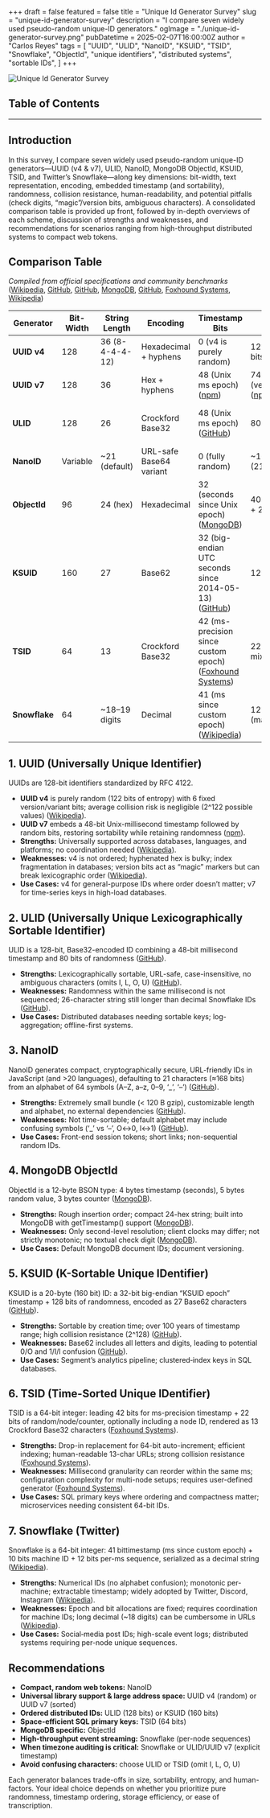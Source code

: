 +++
draft       = false
featured    = false
title       = "Unique Id Generator Survey"
slug        = "unique-id-generator-survey"
description = "I compare seven widely used pseudo-random unique-ID generators."
ogImage     = "./unique-id-generator-survey.png"
pubDatetime = 2025-02-07T16:00:00Z
author      = "Carlos Reyes"
tags        = [
    "UUID",
    "ULID",
    "NanoID",
    "KSUID",
    "TSID",
    "Snowflake",
    "ObjectId",
    "unique identifiers",
    "distributed systems",
    "sortable IDs",
]
+++

![Unique Id Generator Survey](./unique-id-generator-survey.png "Unique Id Generator Survey")

## Table of Contents

---

## Introduction

In this survey, I compare seven widely used pseudo-random unique-ID generators—UUID (v4 & v7), ULID, NanoID, MongoDB ObjectId, KSUID, TSID, and Twitter’s Snowflake—along key dimensions: bit-width, text representation, encoding, embedded timestamp (and sortability), randomness, collision resistance, human-readability, and potential pitfalls (check digits, “magic”/version bits, ambiguous characters). A consolidated comparison table is provided up front, followed by in-depth overviews of each scheme, discussion of strengths and weaknesses, and recommendations for scenarios ranging from high-throughput distributed systems to compact web tokens.

## Comparison Table

*Compiled from official specifications and community benchmarks* ([Wikipedia][1], [GitHub][2], [GitHub][3], [MongoDB][4], [GitHub][5], [Foxhound Systems][6], [Wikipedia][7])

| Generator     | Bit-Width | String Length   | Encoding                | Timestamp Bits                                               | Random Bits                                            | Sortable?                  | Check Digit | Character Set                                    | Ambiguous Characters    |
| ------------- | --------- | --------------- | ----------------------- | ------------------------------------------------------------ | ------------------------------------------------------ | -------------------------- | ----------- | ------------------------------------------------ | ----------------------- |
| **UUID v4**   | 128       | 36 (8-4-4-4-12) | Hexadecimal + hyphens   | 0 (v4 is purely random)                                      | 122 (6 version+variant bits) ([Wikipedia][1])          | No                         | No          | 0–9, a–f, ‘–’                                    | 0↔O, 1↔I/l              |
| **UUID v7**   | 128       | 36              | Hex + hyphens           | 48 (Unix ms epoch) ([npm][8])                                | 74 (version+counter+random) ([npm][8])                 | Yes (lexicographic)        | No          | 0–9, a–f, ‘–’                                    | 0↔O, 1↔I/l              |
| **ULID**      | 128       | 26              | Crockford Base32        | 48 (Unix ms epoch) ([GitHub][2])                             | 80 ([GitHub][2])                                       | Yes (lexicographic)        | No          | A–Z, 0–9 (no I, L, O, U) ([GitHub][2])           | Minimal (designed safe) |
| **NanoID**    | Variable  | \~21 (default)  | URL-safe Base64 variant | 0 (fully random)                                             | \~168 bits of randomness (21 × 6 bits) ([GitHub][3])   | No                         | No          | A–Z, a–z, 0–9, ‘\_’, ‘-’ ([GitHub][3])           | ‘\_’↔‘-’, O↔0, l↔1      |
| **ObjectId**  | 96        | 24 (hex)        | Hexadecimal             | 32 (seconds since Unix epoch) ([MongoDB][4])                 | 40 (5-byte random value) + 24 (counter) ([MongoDB][4]) | Roughly (per-second order) | No          | 0–9, a–f                                         | Minimal (hex only)      |
| **KSUID**     | 160       | 27              | Base62                  | 32 (big-endian UTC seconds since 2014-05-13) ([GitHub][5])   | 128 ([GitHub][5])                                      | Yes (lexicographic)        | No          | 0–9, A–Z, a–z                                    | 0↔O, 1↔I/l              |
| **TSID**      | 64        | 13              | Crockford Base32        | 42 (ms-precision since custom epoch) ([Foxhound Systems][6]) | 22 (random/counter/node mix) ([Foxhound Systems][6])   | Yes (numerical order)      | No          | A–Z, 0–9 (no I, L, O, U) ([Foxhound Systems][6]) | Minimal (safe set)      |
| **Snowflake** | 64        | \~18–19 digits  | Decimal                 | 41 (ms since custom epoch) ([Wikipedia][7])                  | 12 (sequence) + 10 (machine) ([Wikipedia][7])          | Yes (numerical order)      | No          | 0–9                                              | None (digits only)      |

## 1. UUID (Universally Unique Identifier)

UUIDs are 128-bit identifiers standardized by RFC 4122.

* **UUID v4** is purely random (122 bits of entropy) with 6 fixed version/variant bits; average collision risk is negligible (2^122 possible values) ([Wikipedia][1]).
* **UUID v7** embeds a 48-bit Unix-millisecond timestamp followed by random bits, restoring sortability while retaining randomness ([npm][8]).
* **Strengths:** Universally supported across databases, languages, and platforms; no coordination needed ([Wikipedia][1]).
* **Weaknesses:** v4 is not ordered; hyphenated hex is bulky; index fragmentation in databases; version bits act as “magic” markers but can break lexicographic order ([Wikipedia][1]).
* **Use Cases:** v4 for general-purpose IDs where order doesn’t matter; v7 for time-series keys in high-load databases.

## 2. ULID (Universally Unique Lexicographically Sortable Identifier)

ULID is a 128-bit, Base32-encoded ID combining a 48-bit millisecond timestamp and 80 bits of randomness ([GitHub][2]).

* **Strengths:** Lexicographically sortable, URL-safe, case-insensitive, no ambiguous characters (omits I, L, O, U) ([GitHub][2]).
* **Weaknesses:** Randomness within the same millisecond is not sequenced; 26-character string still longer than decimal Snowflake IDs ([GitHub][2]).
* **Use Cases:** Distributed databases needing sortable keys; log-aggregation; offline-first systems.

## 3. NanoID

NanoID generates compact, cryptographically secure, URL-friendly IDs in JavaScript (and >20 languages), defaulting to 21 characters (≈168 bits) from an alphabet of 64 symbols (A–Z, a–z, 0–9, ‘\_’, ‘–’) ([GitHub][3]).

* **Strengths:** Extremely small bundle (< 120 B gzip), customizable length and alphabet, no external dependencies ([GitHub][3]).
* **Weaknesses:** Not time-sortable; default alphabet may include confusing symbols (‘\_’ vs ‘–’, O↔0, l↔1) ([GitHub][3]).
* **Use Cases:** Front-end session tokens; short links; non-sequential random IDs.

## 4. MongoDB ObjectId

ObjectId is a 12-byte BSON type: 4 bytes timestamp (seconds), 5 bytes random value, 3 bytes counter ([MongoDB][4]).

* **Strengths:** Rough insertion order; compact 24-hex string; built into MongoDB with getTimestamp() support ([MongoDB][4]).
* **Weaknesses:** Only second-level resolution; client clocks may differ; not strictly monotonic; no textual check digit ([MongoDB][4]).
* **Use Cases:** Default MongoDB document IDs; document versioning.

## 5. KSUID (K-Sortable Unique IDentifier)

KSUID is a 20-byte (160 bit) ID: a 32-bit big-endian “KSUID epoch” timestamp + 128 bits of randomness, encoded as 27 Base62 characters ([GitHub][5]).

* **Strengths:** Sortable by creation time; over 100 years of timestamp range; high collision resistance (2^128) ([GitHub][5]).
* **Weaknesses:** Base62 includes all letters and digits, leading to potential 0/O and 1/I/l confusion ([GitHub][5]).
* **Use Cases:** Segment’s analytics pipeline; clustered‐index keys in SQL databases.

## 6. TSID (Time-Sorted Unique IDentifier)

TSID is a 64-bit integer: leading 42 bits for ms-precision timestamp + 22 bits of random/node/counter, optionally including a node ID, rendered as 13 Crockford Base32 characters ([Foxhound Systems][6]).

* **Strengths:** Drop-in replacement for 64-bit auto-increment; efficient indexing; human-readable 13-char URLs; strong collision resistance ([Foxhound Systems][6]).
* **Weaknesses:** Millisecond granularity can reorder within the same ms; configuration complexity for multi-node setups; requires user-defined generator ([Foxhound Systems][6]).
* **Use Cases:** SQL primary keys where ordering and compactness matter; microservices needing consistent 64-bit IDs.

## 7. Snowflake (Twitter)

Snowflake is a 64-bit integer: 41 bittimestamp (ms since custom epoch) + 10 bits machine ID + 12 bits per-ms sequence, serialized as a decimal string ([Wikipedia][7]).

* **Strengths:** Numerical IDs (no alphabet confusion); monotonic per-machine; extractable timestamp; widely adopted by Twitter, Discord, Instagram ([Wikipedia][7]).
* **Weaknesses:** Epoch and bit allocations are fixed; requires coordination for machine IDs; long decimal (\~18 digits) can be cumbersome in URLs ([Wikipedia][7]).
* **Use Cases:** Social‐media post IDs; high-scale event logs; distributed systems requiring per-node unique sequences.

## Recommendations

* **Compact, random web tokens:** NanoID
* **Universal library support & large address space:** UUID v4 (random) or UUID v7 (sorted)
* **Ordered distributed IDs:** ULID (128 bits) or KSUID (160 bits)
* **Space-efficient SQL primary keys:** TSID (64 bits)
* **MongoDB specific:** ObjectId
* **High-throughput event streaming:** Snowflake (per-node sequences)
* **When timezone auditing is critical:** Snowflake or ULID/UUID v7 (explicit timestamp)
* **Avoid confusing characters:** choose ULID or TSID (omit I, L, O, U)

Each generator balances trade-offs in size, sortability, entropy, and human-factors. Your ideal choice depends on whether you prioritize pure randomness, timestamp ordering, storage efficiency, or ease of transcription.

[1]: https://en.wikipedia.org/wiki/Universally_unique_identifier "Universally unique identifier"
[2]: https://github.com/ulid/spec "The canonical spec for ulid - GitHub"
[3]: https://github.com/ai/nanoid "ai/nanoid: A tiny (124 bytes), secure, URL-friendly, unique string ID ..."
[4]: https://www.mongodb.com/docs/manual/reference/bson-types/ "BSON Types - Database Manual v8.0 - MongoDB Docs"
[5]: https://github.com/segmentio/ksuid "segmentio/ksuid: K-Sortable Globally Unique IDs - GitHub"
[6]: https://www.foxhound.systems/blog/time-sorted-unique-identifiers/ "TSIDs strike the perfect balance between integers and UUIDs for most databases – Foxhound Systems"
[7]: https://en.wikipedia.org/wiki/Snowflake_ID "Snowflake ID"
[8]: https://www.npmjs.com/package/nanoid "nanoid - NPM"
